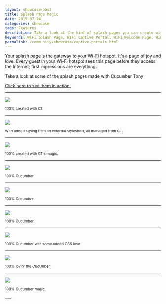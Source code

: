 ```yaml
---
layout: showcase-post
title: Splash Page Magic
date: 2015-07-24
categories: showcase
tags: Features
description: Take a look at the kind of splash pages you can create with Cucumber.
keywords: WiFi Splash Page, WiFi Captive Portal, WiFi Welcome Page, WiFi Splash page html5, WiFi splash page example, wifi splash page template
permalink: /community/showcase/captive-portals.html
---
```


Your splash page is the gateway to your Wi-Fi hotspot. It's a page of joy and love. Every guest in your Wi-Fi hotspot sees this page before they access the Internet; first impressions are everything.

Take a look at some of the splash pages made with Cucumber Tony

<a href="/community/showcase/splash-pages-in-action"> Click here to see them in action.</a>

<hr>

<div class="mdl-typography--text-center">
  <img src="/images/community/splash-pages/benito.png">
  <p><small>100% created with CT.</small></p>
</div>

<hr>

<div class="mdl-typography--text-center">
  <img src="/images/community/splash-pages/boxpark.png">
  <p><small>With added styling from an external stylesheet, all managed from CT.</small></p>
</div>

<hr>

<div class="mdl-typography--text-center">
  <img src="/images/community/splash-pages/chifafa.png">
  <p><small>100% created with CT's magic.</small></p>
</div>

<hr>

<div class="mdl-typography--text-center">
  <img src="/images/community/splash-pages/derby.png">
  <p><small>100% Cucumber.</small></p>
</div>

<hr>

<div class="mdl-typography--text-center">
  <img src="/images/community/splash-pages/grill.png">
  <p><small>100% Cucumber.</small></p>
</div>

<hr>

<div class="mdl-typography--text-center">
  <img src="/images/community/splash-pages/harbour.png">
  <p><small>100% Cucumber.</small></p>
</div>

<hr>

<div class="mdl-typography--text-center">
  <img src="/images/community/splash-pages/holo.png">
  <p><small>100% Cucumber with some added CSS love.</small></p>
</div>

<hr>

<div class="mdl-typography--text-center">
  <img src="/images/community/splash-pages/marlowe.png">
  <p><small>100% lovin' the Cucumber.</small></p>
</div>

<hr>

<div class="mdl-typography--text-center">
  <img src="/images/community/splash-pages/snocastle.png">
  <p><small>100% Cucumber magic.</small></p>
</div>
---

